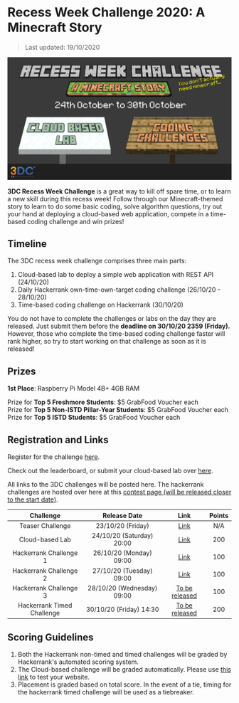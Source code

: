 # Recess Week Challenge 2020: A Minecraft Story
> Last updated: 19/10/2020

![Insert Banner Image Here](imgs/recess.png)

**3DC Recess Week Challenge** is a great way to kill off spare time, or to learn a new skill during this recess week! Follow through our Minecraft-themed story to learn to do some basic coding, solve algorithm questions, try out your hand at deploying a cloud-based web application, compete in a time-based coding challenge and win prizes!

## Timeline

The 3DC recess week challenge comprises three main parts:

1. Cloud-based lab to deploy a simple web application with REST API (24/10/20)
2. Daily Hackerrank own-time-own-target coding challenge (26/10/20 - 28/10/20)
3. Time-based coding challenge on Hackerrank (30/10/20)

You do not have to complete the challenges or labs on the day they are released.  Just submit them before the **deadline on 30/10/20 2359 (Friday).** However, those who complete the time-based coding challenge faster will rank higher, so try to start working on that challenge as soon as it is released!

## Prizes

**1st Place**: Raspberry Pi Model 4B+ 4GB RAM

Prize for **Top 5 Freshmore Students**: $5 GrabFood Voucher each    
Prize for **Top 5 Non-ISTD Pillar-Year Students**: $5 GrabFood Voucher each     
Prize for **Top 5 ISTD Students**: $5 GrabFood Voucher each 


## Registration and Links

Register for the challenge [here](https://forms.office.com/Pages/ResponsePage.aspx?id=drd2NJDpck-5UGJImDFiPT7laIF8QHhDuji50dJ_xY1UQzNHRzNSRTFBMzBISkw4VUdIWE81TjFSSC4u).

Check out the leaderboard, or submit your cloud-based lab over [here](https://3dc-recess-week-web.azurewebsites.net/Leaderboard).

All links to the 3DC challenges will be posted here. The hackerrank challenges are hosted over here at this [contest page (will be released closer to the start date)](#).

| Challenge | Release Date | Link | Points |
| :---: | :---: | :---: | :---: |
| Teaser Challenge | 23/10/20 (Friday) | [Link](https://www.hackerrank.com/3dc-recess-week-minecraft-teaser) | N/A |
| Cloud-based Lab  | 24/10/20 (Saturday) 20:00 | [Link](./Recess_Week_Challenge_Stuff/cloud_based_lab.md) | 200 |
| Hackerrank Challenge 1  | 26/10/20 (Monday) 09:00 | [Link](https://www.hackerrank.com/3dcrecessweek) | 100 |
| Hackerrank Challenge 2  | 27/10/20 (Tuesday) 09:00 | [Link](https://www.hackerrank.com/3dcrecessweek) | 100 |
| Hackerrank Challenge 3  | 28/10/20 (Wednesday) 09:00 | [To be released](#) | 100 |
| Hackerrank Timed Challenge | 30/10/20 (Friday) 14:30 | [To be released](#) | 200 |

## Scoring Guidelines

1. Both the Hackerrank non-timed and timed challenges will be graded by Hackerrank's automated scoring system.
2. The Cloud-based challenge will be graded automatically. Please use [this link](https://3dc-recess-week-web.azurewebsites.net/) to test your website.
3. Placement is graded based on total score. In the event of a tie, timing for the hackerrank timed challenge will be used as a tiebreaker.